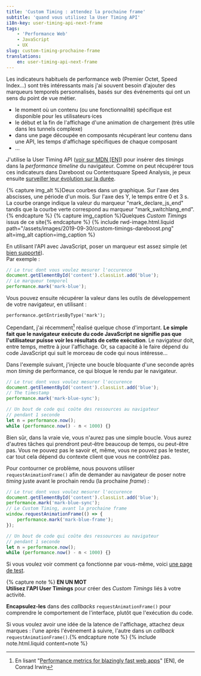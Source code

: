 ```yaml
---
title: 'Custom Timing : attendez la prochaine frame'
subtitle: 'quand vous utilisez la User Timing API'
i18n-key: user-timing-api-next-frame
tags:
    - 'Performance Web'
    - JavaScript
    - UX
slug: custom-timing-prochaine-frame
translations:
    en: user-timing-api-next-frame
---
```


Les indicateurs habituels de performance web (Premier Octet, Speed Index...) sont très intéressants mais j'ai souvent besoin d'ajouter des marqueurs temporels personnalisés, basés sur des événements qui ont un sens du point de vue métier.

-   le moment où un contenu (ou une fonctionnalité) spécifique est disponible pour les utilisateurs·ices
-   le début et la fin de l'affichage d'une animation de chargement (très utile dans les tunnels complexe)
-   dans une page découpée en composants récupérant leur contenu dans une API, les temps d'affichage spécifiques de chaque composant
-   …

<!-- more -->

J'utilise la User Timing API ([voir sur <abbr title="Mozilla Developer Network" lang="en">MDN</abbr> [EN]](https://developer.mozilla.org/en-US/docs/Web/API/User_Timing_API)) pour insérer des <i lang="en">timings</i> dans la <i lang="en">performance timeline</i> du navigateur. Comme on peut récupérer tous ces indicateurs dans Dareboost ou Contentsquare Speed Analysis, je peux ensuite [surveiller leur évolution sur la durée](https://blog.dareboost.com/fr/2018/05/monitoring-custom-timings/).

{% capture img_alt %}Deux courbes dans un graphique. Sur l'axe des abscisses, une période d'un mois. Sur l'axe des Y, le temps entre 0 et 3 s. La courbe orange indique la valeur du marqueur "mark_declare_js_end" tandis que la courbe verte correspond au marqueur "mark_switchlang_end".{% endcapture %} {% capture img_caption %}Quelques <i lang="en">Custom Timings</i> issus de ce site{% endcapture %} {% include rwd-image.html.liquid
path="/assets/images/2019-09-30/custom-timings-dareboost.png"
alt=img_alt
caption=img_caption
%}

En utilisant l'API avec JavaScript, poser un marqueur est assez simple (et [bien supporté](https://caniuse.com/#feat=user-timing)).  
Par exemple :

```js
// Le truc dont vous voulez mesurer l'occurence
document.getElementById('content').classList.add('blue');
// Le marqueur temporel
performance.mark('mark-blue');
```

Vous pouvez ensuite récupérer la valeur dans les outils de développement de votre navigateur, en utilisant :

```
performance.getEntriesByType('mark');
```

Cependant, j'ai récemment[^1] réalisé quelque chose d'important. **Le simple fait que le navigateur exécute du code JavaScript ne signifie pas que l'utilisateur puisse voir les résultats de cette exécution**. Le navigateur doit, entre temps, mettre à jour l'affichage. Or, sa capacité à le faire dépend du code JavaScript qui suit le morceau de code qui nous intéresse…

[^1]: En lisant "[Performance metrics for blazingly fast web apps](https://blog.superhuman.com/performance-metrics-for-blazingly-fast-web-apps-ec12efa26bcb)" [EN], de Conrad Irwin

Dans l'exemple suivant, j'injecte une boucle bloquante d'une seconde après mon <i lang="en">timing</i> de performance, ce qui bloque le rendu par le navigateur.

```js
// Le truc dont vous voulez mesurer l'occurence
document.getElementById('content').classList.add('blue');
// The timestamp
performance.mark('mark-blue-sync');

// Un bout de code qui coûte des ressources au navigateur
// pendant 1 seconde
let n = performance.now();
while (performance.now() - n < 1000) {}
```

Bien sûr, dans la vraie vie, vous n'aurez pas une simple boucle. Vous aurez d'autres tâches qui prendront peut-être beaucoup de temps, ou peut-être pas. Vous ne pouvez pas le savoir et, même, vous ne pouvez pas le tester, car tout cela dépend du contexte client que vous ne contrôlez pas.

Pour contourner ce problème, nous pouvons utiliser `requestAnimationFrame()` afin de demander au navigateur de poser notre <i lang="en">timing</i> juste avant le prochain rendu (la prochaine <i lang="en">frame</i>) :

```js
// Le truc dont vous voulez mesurer l'occurence
document.getElementById('content').classList.add('blue');
performance.mark('mark-blue-sync');
// Le Custom Timing, avant la prochaine frame
window.requestAnimationFrame(() => {
    performance.mark('mark-blue-frame');
});

// Un bout de code qui coûte des ressources au navigateur
// pendant 1 seconde
let n = performance.now();
while (performance.now() - n < 1000) {}
```

Si vous voulez voir comment ça fonctionne par vous-même, voici [une page de test](https://tests.boris.schapira.dev/perfmark-animationframe/).

{% capture note %} **EN UN MOT**  
**Utilisez l'API User Timings** pour créer des <i lang="en">Custom Timings</i> liés à votre activité.

**Encapsulez-les** dans des <i lang="en">callbacks</i> `requestAnimationFrame()` pour comprendre le comportement de l'interface, plutôt que l'exécution du code.

Si vous voulez avoir une idée de la latence de l'affichage, attachez deux marques : l'une après l'événement à suivre, l'autre dans un <i lang="en">callback</i> `requestAnimationFrame()`.{% endcapture note %} {% include note.html.liquid content=note %}
